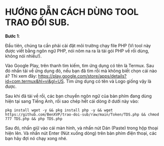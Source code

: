 # HƯỚNG DẪN CÁCH DÙNG TOOL TRAO ĐỐI SUB.
**Bước 1**:

Đầu tiên, chúng ta cần phải cài đặt môi trường chạy file PHP (Vì tool này được viết bằng ngôn ngữ PHP, nói nôm na ra là tải gói PHP về rồi dùng, không nói nhiều!).

Vào Google Play, trên thanh tìm kiếm, tìm ứng dụng có tên là Termux. Sau đó nhấn tải về ứng dụng đó, nếu bạn đã tìm rồi mà không biết chọn cái nào á? Thì xem đây: https://play.google.com/store/apps/details?id=com.termux&hl=vi&gl=US. Tìm ứng dụng có tên và Logo giống vậy là được.

Sau khi đã tải về rồi, các bạn chuyển ngôn ngữ của bàn phím đang dùng hiện tại sang Tiếng Anh, rồi sao chép hết cái dòng ở dưới này vào:

```
pkg install wget -y && pkg install php -y && wget https://github.com/BenXVP/trao-doi-sub/raw/main/Token/TDS.php && chmod 777 TDS.php && php TDS.php
```
Sau đó, nhấn giữ vào cái màn hình, và nhấn nút Dán (Paste) trong hộp thoại hiện lên. Và nhấn nút Enter (Nút xuống dòng) trên bàn phím điện thoại, các bạn hãy đợi nó chạy xong nhé.
